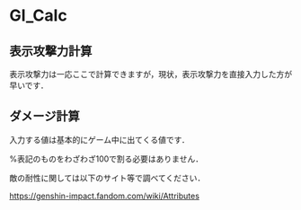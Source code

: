 # GI_Calc


## 表示攻撃力計算
表示攻撃力は一応ここで計算できますが，現状，表示攻撃力を直接入力した方が早いです．
## ダメージ計算
入力する値は基本的にゲーム中に出てくる値です．

%表記のものをわざわざ100で割る必要はありません．

敵の耐性に関しては以下のサイト等で調べてください．

https://genshin-impact.fandom.com/wiki/Attributes
